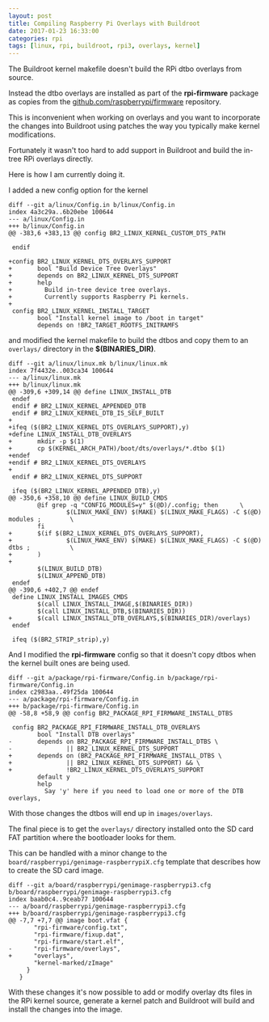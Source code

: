```yaml
---
layout: post
title: Compiling Raspberry Pi Overlays with Buildroot
date: 2017-01-23 16:33:00
categories: rpi
tags: [linux, rpi, buildroot, rpi3, overlays, kernel]
---
```


The Buildroot kernel makefile doesn't build the RPi dtbo overlays from source.

Instead the dtbo overlays are installed as part of the **rpi-firmware** package as copies from the [github.com/raspberrypi/firmware][rpi-firmware-repo] repository.

This is inconvenient when working on overlays and you want to incorporate the changes into Buildroot using patches the way you typically make kernel modifications.

Fortunately it wasn't too hard to add support in Buildroot and build the in-tree RPi overlays directly.

Here is how I am currently doing it.

I added a new config option for the kernel

    diff --git a/linux/Config.in b/linux/Config.in
    index 4a3c29a..6b20ebe 100644
    --- a/linux/Config.in
    +++ b/linux/Config.in
    @@ -383,6 +383,13 @@ config BR2_LINUX_KERNEL_CUSTOM_DTS_PATH

     endif

    +config BR2_LINUX_KERNEL_DTS_OVERLAYS_SUPPORT
    +       bool "Build Device Tree Overlays"
    +       depends on BR2_LINUX_KERNEL_DTS_SUPPORT
    +       help
    +         Build in-tree device tree overlays.
    +         Currently supports Raspberry Pi kernels.
    +
     config BR2_LINUX_KERNEL_INSTALL_TARGET
            bool "Install kernel image to /boot in target"
            depends on !BR2_TARGET_ROOTFS_INITRAMFS

and modified the kernel makefile to build the dtbos and copy them to an `overlays/` directory in the **$(BINARIES_DIR)**.

    diff --git a/linux/linux.mk b/linux/linux.mk
    index 7f4432e..003ca34 100644
    --- a/linux/linux.mk
    +++ b/linux/linux.mk
    @@ -309,6 +309,14 @@ define LINUX_INSTALL_DTB
     endef
     endif # BR2_LINUX_KERNEL_APPENDED_DTB
     endif # BR2_LINUX_KERNEL_DTB_IS_SELF_BUILT
    +
    +ifeq ($(BR2_LINUX_KERNEL_DTS_OVERLAYS_SUPPORT),y)
    +define LINUX_INSTALL_DTB_OVERLAYS
    +       mkdir -p $(1)
    +       cp $(KERNEL_ARCH_PATH)/boot/dts/overlays/*.dtbo $(1)
    +endef
    +endif # BR2_LINUX_KERNEL_DTS_OVERLAYS
    +
     endif # BR2_LINUX_KERNEL_DTS_SUPPORT

     ifeq ($(BR2_LINUX_KERNEL_APPENDED_DTB),y)
    @@ -350,6 +358,10 @@ define LINUX_BUILD_CMDS
            @if grep -q "CONFIG_MODULES=y" $(@D)/.config; then      \
                    $(LINUX_MAKE_ENV) $(MAKE) $(LINUX_MAKE_FLAGS) -C $(@D) modules ;        \
            fi
    +       $(if $(BR2_LINUX_KERNEL_DTS_OVERLAYS_SUPPORT),
    +               $(LINUX_MAKE_ENV) $(MAKE) $(LINUX_MAKE_FLAGS) -C $(@D) dtbs ;           \
    +       )
    +
            $(LINUX_BUILD_DTB)
            $(LINUX_APPEND_DTB)
     endef
    @@ -390,6 +402,7 @@ endef
     define LINUX_INSTALL_IMAGES_CMDS
            $(call LINUX_INSTALL_IMAGE,$(BINARIES_DIR))
            $(call LINUX_INSTALL_DTB,$(BINARIES_DIR))
    +       $(call LINUX_INSTALL_DTB_OVERLAYS,$(BINARIES_DIR)/overlays)
     endef

     ifeq ($(BR2_STRIP_strip),y)

And I modified the **rpi-firmware** config so that it doesn't copy dtbos when the kernel built ones are being used.

    diff --git a/package/rpi-firmware/Config.in b/package/rpi-firmware/Config.in
    index c2983aa..49f25da 100644
    --- a/package/rpi-firmware/Config.in
    +++ b/package/rpi-firmware/Config.in
    @@ -58,8 +58,9 @@ config BR2_PACKAGE_RPI_FIRMWARE_INSTALL_DTBS

     config BR2_PACKAGE_RPI_FIRMWARE_INSTALL_DTB_OVERLAYS
            bool "Install DTB overlays"
    -       depends on BR2_PACKAGE_RPI_FIRMWARE_INSTALL_DTBS \
    -               || BR2_LINUX_KERNEL_DTS_SUPPORT
    +       depends on (BR2_PACKAGE_RPI_FIRMWARE_INSTALL_DTBS \
    +               || BR2_LINUX_KERNEL_DTS_SUPPORT) && \
    +               !BR2_LINUX_KERNEL_DTS_OVERLAYS_SUPPORT
            default y
            help
              Say 'y' here if you need to load one or more of the DTB overlays,


With those changes the dtbos will end up in `images/overlays`.

The final piece is to get the `overlays/` directory installed onto the SD card FAT partition where the bootloader looks for them.

This can be handled with a minor change to the `board/raspberrypi/genimage-raspberrypiX.cfg` template that describes how to create the SD card image.

    diff --git a/board/raspberrypi/genimage-raspberrypi3.cfg b/board/raspberrypi/genimage-raspberrypi3.cfg
    index baab0c4..9ceab77 100644
    --- a/board/raspberrypi/genimage-raspberrypi3.cfg
    +++ b/board/raspberrypi/genimage-raspberrypi3.cfg
    @@ -7,7 +7,7 @@ image boot.vfat {
           "rpi-firmware/config.txt",
           "rpi-firmware/fixup.dat",
           "rpi-firmware/start.elf",
    -      "rpi-firmware/overlays",
    +      "overlays",
           "kernel-marked/zImage"
         }
       }

With these changes it's now possible to add or modify overlay dts files in the RPi kernel source, generate a kernel patch and Buildroot will build and install the changes into the image.

[rpi-firmware-repo]: https://github.com/raspberrypi/firmware
